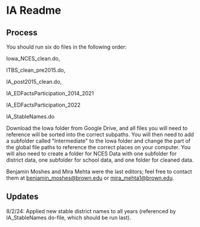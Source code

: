 # IA Readme 

## Process

You should run six do files in the following order: 

Iowa_NCES_clean.do,

ITBS_clean_pre2015.do,

IA_post2015_clean.do,

IA_EDFactsParticipation_2014_2021

IA_EDFactsParticipation_2022

IA_StableNames.do

Download the Iowa folder from Google Drive, and all files you will need to reference will be sorted into the correct subpaths.  You will then need to add a subfolder called "Intermediate" to the Iowa folder and change the part of the global file paths to reference the correct places on your computer.  You will also need to create a folder for NCES Data with one subfolder for district data, one subfolder for school data, and one folder for cleaned data.

Benjamin Moshes and Mira Mehta were the last editors; feel free to contact them at benjamin_moshes@brown.edu or mira_mehta1@brown.edu.

## Updates

8/2/24: Applied new stable district names to all years (referenced by IA_StableNames do-file, which should be run last).
